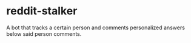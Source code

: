 # reddit-stalker
A bot that tracks a certain person and comments personalized answers below said person comments.
